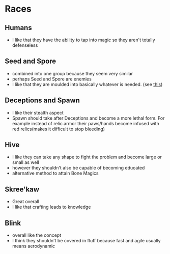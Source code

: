 # Races

## Humans
* I like that they have the ability to tap into magic so they aren't totally defenseless

## Seed and Spore
* combined into one group because they seem very similar
* perhaps Seed and Spore are enemies
* I like that they are moulded into basically whatever is needed. (see [this](https://inhabitat.com/files/pook_in_chair_02.jpg))

## Deceptions and Spawn
* I like their stealth aspect
* Spawn should take after Deceptions and become a more lethal form. For example instead of relic armor their paws/hands become infused with red relics(makes it difficult to stop bleeding)

## Hive
* I like they can take any shape to fight the problem and become large or small as well
* however they shouldn't also be capable of becoming educated
* alternative method to attain Bone Magics

## Skree'kaw
* Great overall
* I like that crafting leads to knowledge

## Blink
* overall like the concept
* I think they shouldn't be covered in fluff because fast and agile usually means aerodynamic